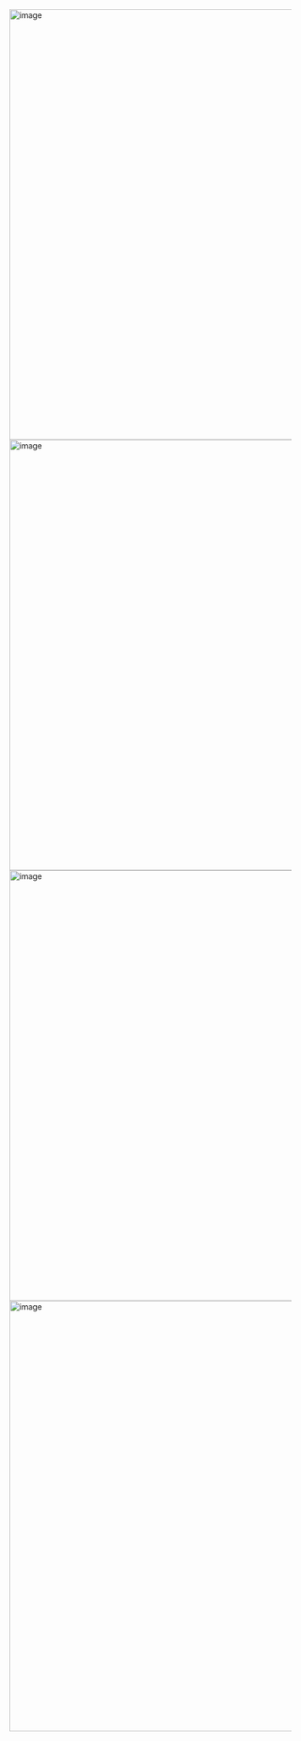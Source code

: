 <img width="1366" height="768" alt="image" src="https://github.com/user-attachments/assets/72e2d6a1-9160-44fd-bf6e-50b2a8406db2" />
<img width="1366" height="768" alt="image" src="https://github.com/user-attachments/assets/b38576d0-5f88-4c53-8122-5610d4ea4cbf" />
<img width="1366" height="768" alt="image" src="https://github.com/user-attachments/assets/16714e86-6f3e-47ec-8ddf-38d620e38ca0" />
<img width="1366" height="768" alt="image" src="https://github.com/user-attachments/assets/58ec728c-6972-4dbe-bd42-7db6ca167014" />



